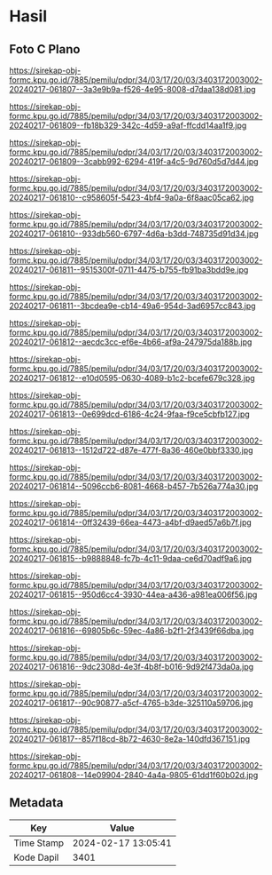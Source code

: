 # Hasil

## Foto C Plano

https://sirekap-obj-formc.kpu.go.id/7885/pemilu/pdpr/34/03/17/20/03/3403172003002-20240217-061807--3a3e9b9a-f526-4e95-8008-d7daa138d081.jpg

https://sirekap-obj-formc.kpu.go.id/7885/pemilu/pdpr/34/03/17/20/03/3403172003002-20240217-061809--fb18b329-342c-4d59-a9af-ffcdd14aa1f9.jpg

https://sirekap-obj-formc.kpu.go.id/7885/pemilu/pdpr/34/03/17/20/03/3403172003002-20240217-061809--3cabb992-6294-419f-a4c5-9d760d5d7d44.jpg

https://sirekap-obj-formc.kpu.go.id/7885/pemilu/pdpr/34/03/17/20/03/3403172003002-20240217-061810--c958605f-5423-4bf4-9a0a-6f8aac05ca62.jpg

https://sirekap-obj-formc.kpu.go.id/7885/pemilu/pdpr/34/03/17/20/03/3403172003002-20240217-061810--933db560-6797-4d6a-b3dd-748735d91d34.jpg

https://sirekap-obj-formc.kpu.go.id/7885/pemilu/pdpr/34/03/17/20/03/3403172003002-20240217-061811--9515300f-0711-4475-b755-fb91ba3bdd9e.jpg

https://sirekap-obj-formc.kpu.go.id/7885/pemilu/pdpr/34/03/17/20/03/3403172003002-20240217-061811--3bcdea9e-cb14-49a6-954d-3ad6957cc843.jpg

https://sirekap-obj-formc.kpu.go.id/7885/pemilu/pdpr/34/03/17/20/03/3403172003002-20240217-061812--aecdc3cc-ef6e-4b66-af9a-247975da188b.jpg

https://sirekap-obj-formc.kpu.go.id/7885/pemilu/pdpr/34/03/17/20/03/3403172003002-20240217-061812--e10d0595-0630-4089-b1c2-bcefe679c328.jpg

https://sirekap-obj-formc.kpu.go.id/7885/pemilu/pdpr/34/03/17/20/03/3403172003002-20240217-061813--0e699dcd-6186-4c24-9faa-f9ce5cbfb127.jpg

https://sirekap-obj-formc.kpu.go.id/7885/pemilu/pdpr/34/03/17/20/03/3403172003002-20240217-061813--1512d722-d87e-477f-8a36-460e0bbf3330.jpg

https://sirekap-obj-formc.kpu.go.id/7885/pemilu/pdpr/34/03/17/20/03/3403172003002-20240217-061814--5096ccb6-8081-4668-b457-7b526a774a30.jpg

https://sirekap-obj-formc.kpu.go.id/7885/pemilu/pdpr/34/03/17/20/03/3403172003002-20240217-061814--0ff32439-66ea-4473-a4bf-d9aed57a6b7f.jpg

https://sirekap-obj-formc.kpu.go.id/7885/pemilu/pdpr/34/03/17/20/03/3403172003002-20240217-061815--b9888848-fc7b-4c11-9daa-ce6d70adf9a6.jpg

https://sirekap-obj-formc.kpu.go.id/7885/pemilu/pdpr/34/03/17/20/03/3403172003002-20240217-061815--950d6cc4-3930-44ea-a436-a981ea006f56.jpg

https://sirekap-obj-formc.kpu.go.id/7885/pemilu/pdpr/34/03/17/20/03/3403172003002-20240217-061816--69805b6c-59ec-4a86-b2f1-2f3439f66dba.jpg

https://sirekap-obj-formc.kpu.go.id/7885/pemilu/pdpr/34/03/17/20/03/3403172003002-20240217-061816--9dc2308d-4e3f-4b8f-b016-9d92f473da0a.jpg

https://sirekap-obj-formc.kpu.go.id/7885/pemilu/pdpr/34/03/17/20/03/3403172003002-20240217-061817--90c90877-a5cf-4765-b3de-325110a59706.jpg

https://sirekap-obj-formc.kpu.go.id/7885/pemilu/pdpr/34/03/17/20/03/3403172003002-20240217-061817--857f18cd-8b72-4630-8e2a-140dfd367151.jpg

https://sirekap-obj-formc.kpu.go.id/7885/pemilu/pdpr/34/03/17/20/03/3403172003002-20240217-061808--14e09904-2840-4a4a-9805-61dd1f60b02d.jpg


## Metadata

| Key        | Value               |
| ---------- | ------------------- |
| Time Stamp | 2024-02-17 13:05:41 |
| Kode Dapil | 3401                |



